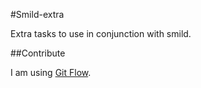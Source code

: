 #Smild-extra

Extra tasks to use in conjunction with smild.

##Contribute

I am using [Git Flow](https://github.com/nvie/gitflow).